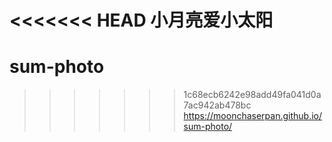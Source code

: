 <<<<<<< HEAD
小月亮爱小太阳
=======
# sum-photo
>>>>>>> 1c68ecb6242e98add49fa041d0a7ac942ab478bc
https://moonchaserpan.github.io/sum-photo/
